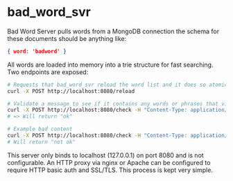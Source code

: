# bad_word_svr

Bad Word Server pulls words from a MongoDB connection the schema for these documents should be anything like:

``` json
{ word: 'badword' }
```

All words are loaded into memory into a trie structure for fast searching.  Two endpoints are exposed:

``` bash
# Requests that bad_word_svr reload the word list and it does so atomically
curl -X POST http://localhost:8080/reload
```

``` bash
# Validate a message to see if it contains any words or phrases that violate one's TOS
curl -X POST http://localhost:8080/check -H "Content-Type: application/json" -d '{"content":"This is a test message."}'
# => Will return "ok"

# Example bad content
curl -X POST http://localhost:8080/check -H "Content-Type: application/json" -d '{"content":"This is a test rape message."}'
# Will return "not ok"
```

This server only binds to localhost (127.0.0.1) on port 8080 and is not configurable.  An HTTP proxy via nginx or Apache can be configured to require HTTP basic auth and SSL/TLS.  This process is kept very simple.

